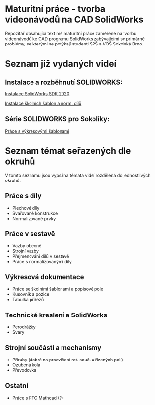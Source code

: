 # Maturitní práce - tvorba videonávodů na CAD SolidWorks
Repozitář obsahující text mé maturitní práce zaměřené na tvorbu videonávodů ke CAD programu SolidWorks zabývajícími se primárně problémy, se kterými se potýkají studenti SPŠ a VOŠ Sokolská Brno.

# Seznam již vydaných videí
## Instalace a rozběhnutí SOLIDWORKS:
[Instalace SolidWorks SDK 2020](https://www.youtube.com/watch?v=bGPNQTgRV2U)

[Instalace školních šablon a norm. dílů](https://www.youtube.com/watch?v=X1liNxwqizk)

## Série SOLIDWORKS pro Sokolíky:
[Práce s výkresovými šablonami](https://www.youtube.com/watch?v=UsQf6wfVkUw)

# Seznam témat seřazených dle okruhů
V tomto seznamu jsou vypsána témata videí rozdělená do jednostlivých okruhů.

## Práce s díly
 * Plechové díly
 * Svařované konstrukce
 * Normalizované prvky

## Práce v sestavě
 * Vazby obecně
 * Strojní vazby
 * Přejmenování dílů v sestavě
 * Práce s normalizovanými díly

## Výkresová dokumentace
 * Práce se školními šablonami a popisové pole
 * Kusovník a pozice
 * Tabulka přířezů

## Technické kreslení a SolidWorks
 * Perodrážky
 * Svary

## Strojní součásti a mechanismy
 * Příruby (dobré na procvičení rot. souč. a řízených polí)
 * Ozubená kola
 * Převodovka

## Ostatní
 * Práce s PTC Mathcad (?)

